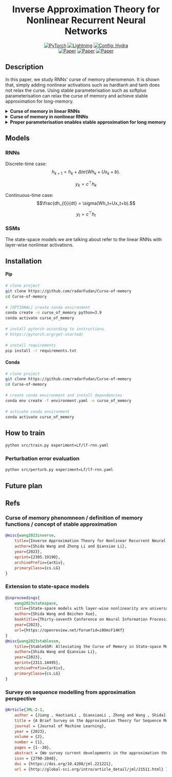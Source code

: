 <div align="center">

# Inverse Approximation Theory for Nonlinear Recurrent Neural Networks

<a href="https://pytorch.org/get-started/locally/"><img alt="PyTorch" src="https://img.shields.io/badge/PyTorch-ee4c2c?logo=pytorch&logoColor=white"></a>
<a href="https://pytorchlightning.ai/"><img alt="Lightning" src="https://img.shields.io/badge/-Lightning-792ee5?logo=pytorchlightning&logoColor=white"></a>
<a href="https://hydra.cc/"><img alt="Config: Hydra" src="https://img.shields.io/badge/Config-Hydra-89b8cd"></a>
<br>
[![Paper](http://img.shields.io/badge/paper-arxiv.2305.19190-B31B1B.svg)](https://arxiv.org/abs/2305.19190)
[![Paper](http://img.shields.io/badge/paper-arxiv.2309.13414-B31B1B.svg)](https://arxiv.org/abs/2309.13414)
[![Paper](http://img.shields.io/badge/paper-arxiv.2311.14495-B31B1B.svg)](https://arxiv.org/abs/2311.14495)

<!-- [![Conference](http://img.shields.io/badge/AnyConference-year-4b44ce.svg)](https://papers.nips.cc/paper/2020) -->

</div>

## Description

In this paper, we study RNNs' curse of memory phenomenon.
It is shown that, simply adding nonlinear activations such as hardtanh and tanh does not relax the curse.
Using stable parameterisation such as softplus parameterisation can relax the curse of memory and achieve stable approximation for long-memory.

<details>
<summary><b>Curse of memory in linear RNNs</b></summary>

Let $m$ be the hidden dimensions.
We manually construct datasets with different memory patterns.
Short-memory one is exponential decay and long-memory one is polynomial decay ($\rho_t = e^{-t}$ and $\rho_t = \frac{1}{(1+t)^p}$.)

|                                              Exponential decaying memory can be stably approximated                                              |                                              Polynomial decaying memory cannot be stably approximated                                              |
| :----------------------------------------------------------------------------------------------------------------------------------------------: | :------------------------------------------------------------------------------------------------------------------------------------------------: |
| ![Exponential decaying memory can be stably approximated](https://github.com/radarFudan/Curse-of-memory/blob/main/figs/PerturbationErrorExp.png) | ![Polynomial decaying memory cannot be stably approximated](https://github.com/radarFudan/Curse-of-memory/blob/main/figs/PerturbationErrorPol.png) |

<!-- I don't know why I have to use absolute path here.  -->

</details>

<details>
<summary><b>Curse of memory in nonlinear RNNs</b></summary>

Next, we still work on the polynomial decay memory.
We show that the commonly-used activations (hardtanh and tanh) do not directly relaxed the difficuly in the polynomial decaying memory task.

|                                                         Hardtanh                                                         |                                                       Tanh                                                       |
| :----------------------------------------------------------------------------------------------------------------------: | :--------------------------------------------------------------------------------------------------------------: |
| ![Hardtanh does not enable stable approximation](/logs/LF_hardtanh_rnn_pol_PERTURB/runs/20230716/perturbation_error.png) | ![Tanh does not enable stable approximation](/logs/LF_tanh_rnn_pol_PERTURB/runs/20230716/perturbation_error.png) |

</details>

<details>
<summary><b>Proper parameterisation enables stable approximation for long memory</b></summary>

We'll designate the parameterizations that accommodate long-term memory as stable parameterizations.

| Parameterisation          | Exponential decay | Polynomial decay |
| ------------------------- | ----------------- | ---------------- |
| Diagonal RNN              | Stable            | Unstable         |
| Vanilla RNN               | Stable            | Unstable         |
| State-space model         | Stable            | Unstable         |
| Linear Recurrent Unit     | Stable            | Unstable         |
| Stable Reparameterisation | Stable            | Stable           |

|                                                  Vanilla RNN                                                  |                                                      Stable Parameterisation                                                      |
| :-----------------------------------------------------------------------------------------------------------: | :-------------------------------------------------------------------------------------------------------------------------------: |
| ![Vanilla RNN no stable approximation](/logs/LF_hardtanh_rnn_pol_PERTURB/runs/20230716/perturbation_error.png) | ![Stable Parameterisation -> stable approximation](/logs/LF_hardtanh_softplusrnn_pol_PERTURB/runs/20230716/perturbation_error.png) |

</details>

## Models

### RNNs

Discrete-time case:
$$h_{k+1} = h_k + \Delta t\sigma(Wh_k+Ux_k+b).$$

$$y_k = c^\top h_k$$

Continuous-time case:
$$\frac{dh_{t}}{dt} = \sigma(Wh_t+Ux_t+b).$$

$$y_t = c^\top h_t$$

### SSMs

The state-space models we are talking about refer to the linear RNNs with layer-wise nonlinear activations.



## Installation

#### Pip

```bash
# clone project
git clone https://github.com/radarFudan/Curse-of-memory
cd Curse-of-memory

# [OPTIONAL] create conda environment
conda create -n curse_of_memory python=3.9
conda activate curse_of_memory

# install pytorch according to instructions
# https://pytorch.org/get-started/

# install requirements
pip install -r requirements.txt
```

#### Conda

```bash
# clone project
git clone https://github.com/radarFudan/Curse-of-memory
cd Curse-of-memory

# create conda environment and install dependencies
conda env create -f environment.yaml -n curse_of_memory

# activate conda environment
conda activate curse_of_memory
```

## How to train

```bash
python src/train.py experiment=Lf/lf-rnn.yaml
```

### Perturbation error evaluation

```bash
python src/perturb.py experiment=Lf/lf-rnn.yaml
```

## Future plan



## Refs

### Curse of memory phenomneon / definition of memory functions / concept of stable approximation

```bibtex
@misc{wang2023inverse,
    title={Inverse Approximation Theory for Nonlinear Recurrent Neural Networks},
    author={Shida Wang and Zhong Li and Qianxiao Li},
    year={2023},
    eprint={2305.19190},
    archivePrefix={arXiv},
    primaryClass={cs.LG}
}
```

### Extension to state-space models
```bibtex
@inproceedings{
    wang2023statespace,
    title={State-space models with layer-wise nonlinearity are universal approximators with exponential decaying memory},
    author={Shida Wang and Beichen Xue},
    booktitle={Thirty-seventh Conference on Neural Information Processing Systems},
    year={2023},
    url={https://openreview.net/forum?id=i0OmcF14Kf}
}
@misc{wang2023stablessm,
    title={StableSSM: Alleviating the Curse of Memory in State-space Models through Stable Reparameterization},
    author={Shida Wang and Qianxiao Li},
    year={2023},
    eprint={2311.14495},
    archivePrefix={arXiv},
    primaryClass={cs.LG}
}
```

### Survey on sequence modelling from approximation perspective

```bibtex
@Article{JML-2-1,
    author = {Jiang , HaotianLi , QianxiaoLi , Zhong and Wang , Shida},
    title = {A Brief Survey on the Approximation Theory for Sequence Modelling},
    journal = {Journal of Machine Learning},
    year = {2023},
    volume = {2},
    number = {1},
    pages = {1--30},
    abstract = {We survey current developments in the approximation theory of sequence modelling in machine learning. Particular emphasis is placed on classifying existing results for various model architectures through the lens of classical approximation paradigms, and the insights one can gain from these results. We also outline some future research directions towards building a theory of sequence modelling.},
    issn = {2790-2048},
    doi = {https://doi.org/10.4208/jml.221221},
    url = {http://global-sci.org/intro/article_detail/jml/21511.html} }
```
